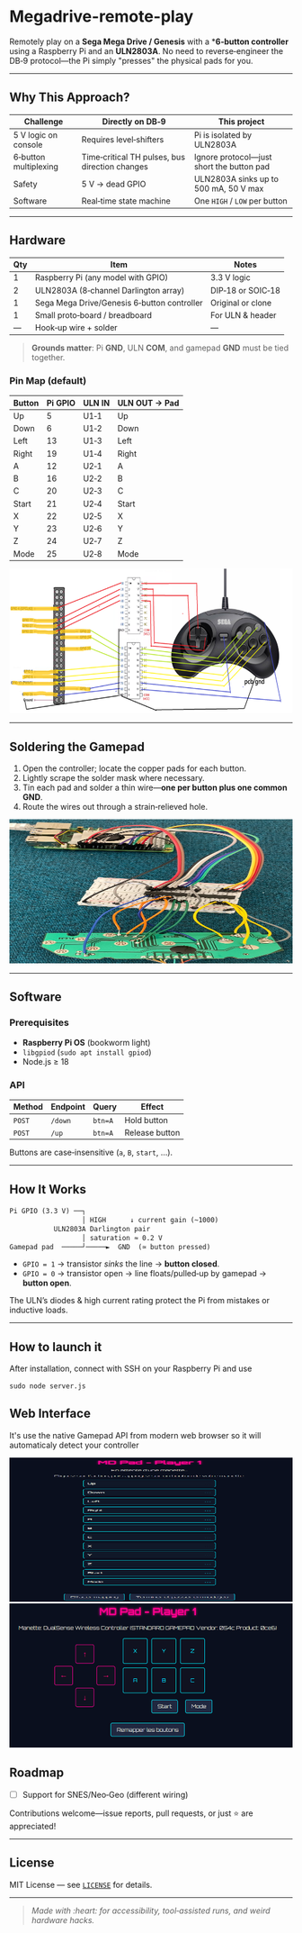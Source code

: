 # Megadrive-remote-play

Remotely play on a **Sega Mega Drive / Genesis** with a ***6‑button controller** using a Raspberry Pi and an **ULN2803A**. No need to reverse‑engineer the DB‑9 protocol—the Pi simply "presses" the physical pads for you.

---

## Why This Approach?

| Challenge             | Directly on DB‑9                               | **This project**                          |
| --------------------- | ---------------------------------------------- | ----------------------------------------- |
| 5 V logic on console  | Requires level‑shifters                        | Pi is isolated by ULN2803A                |
| 6‑button multiplexing | Time‑critical TH pulses, bus direction changes | Ignore protocol—just short the button pad |
| Safety                | 5 V → dead GPIO                                | ULN2803A sinks up to 500 mA, 50 V max     |
| Software              | Real‑time state machine                        | One `HIGH` / `LOW` per button             |

---

## Hardware

| Qty | Item                                        | Notes             |
| --- | ------------------------------------------- | ----------------- |
| 1   | Raspberry Pi (any model with GPIO)          | 3.3 V logic       |
| 2   | ULN2803A (8‑channel Darlington array)       | DIP‑18 or SOIC‑18 |
| 1   | Sega Mega Drive/Genesis 6‑button controller | Original or clone |
| 1   | Small proto‑board / breadboard              | For ULN & header  |
| —   | Hook‑up wire + solder                       | —                 |

> **Grounds matter**: Pi **GND**, ULN **COM**, and gamepad **GND** must be tied together.

### Pin Map (default)

| Button | Pi GPIO | ULN IN | ULN OUT → Pad |
| ------ | ------- | ------ | ------------- |
| Up     | 5       | U1‑1   | Up            |
| Down   | 6       | U1‑2   | Down          |
| Left   | 13      | U1‑3   | Left          |
| Right  | 19      | U1‑4   | Right         |
| A      | 12      | U2‑1   | A             |
| B      | 16      | U2‑2   | B             |
| C      | 20      | U2‑3   | C             |
| Start  | 21      | U2‑4   | Start         |
| X      | 22      | U2‑5   | X             |
| Y      | 23      | U2‑6   | Y             |
| Z      | 24      | U2‑7   | Z             |
| Mode   | 25      | U2‑8   | Mode          |

<center><img src="https://raw.githubusercontent.com/zLade/megadrive-remote-play/refs/heads/main/images/mapping.png" width="512" height="256"></center>


---

## Soldering the Gamepad

1. Open the controller; locate the copper pads for each button.
2. Lightly scrape the solder mask where necessary.
3. Tin each pad and solder a thin wire—**one per button plus one common GND**.
4. Route the wires out through a strain‑relieved hole.

<center><img src="https://raw.githubusercontent.com/zLade/megadrive-remote-play/refs/heads/main/images/gpio-breadboard-pcb.jpg" width="512" height="256"></center>

---

## Software

### Prerequisites

* **Raspberry Pi OS** (bookworm light)
* `libgpiod` (`sudo apt install gpiod`)
* Node.js ≥ 18

### API

| Method | Endpoint | Query          | Effect               |
| ------ | -------- | -------------- | -------------------- |
| `POST` | `/down`  | `btn=A`        | Hold button          |
| `POST` | `/up`    | `btn=A`        | Release button       |


Buttons are case‑insensitive (`a`, `B`, `start`, …).


---

## How It Works

```
Pi GPIO (3.3 V) ──┐
                  │ HIGH      ↓ current gain (~1000)
           ULN2803A Darlington pair
                  │ saturation ≈ 0.2 V
Gamepad pad  ─────┘─────►  GND  (≃ button pressed)
```

* `GPIO = 1` → transistor *sinks* the line → **button closed**.
* `GPIO = 0` → transistor open → line floats/pulled‑up by gamepad → **button open**.

The ULN’s diodes & high current rating protect the Pi from mistakes or inductive loads.

---

## How to launch it

After installation, connect with SSH on your Raspberry Pi and use
```
sudo node server.js
```

## Web Interface

It's use the native Gamepad API from modern web browser so it will automaticaly detect your controller

<center><img src="https://raw.githubusercontent.com/zLade/megadrive-remote-play/refs/heads/main/images/web-interface-mapping.png" width="512" height="256"></center>
<center><img src="https://raw.githubusercontent.com/zLade/megadrive-remote-play/refs/heads/main/images/web-interface-controller.png" width="512" height="256"></center>



## Roadmap

* [ ] Support for SNES/Neo‑Geo (different wiring)

Contributions welcome—issue reports, pull requests, or just ⭐ are appreciated!

---

## License

MIT License — see [`LICENSE`](LICENSE) for details.

---

> *Made with \:heart: for accessibility, tool‑assisted runs, and weird hardware hacks.*
